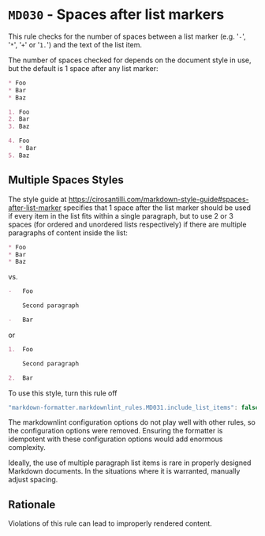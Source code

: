 # `MD030` - Spaces after list markers

This rule checks for the number of spaces between a list marker (e.g. '`-`', '`*`', '`+`' or '`1.`') and the text of the list item.

The number of spaces checked for depends on the document style in use, but the default is 1 space after any list marker:

```markdown
* Foo
* Bar
* Baz

1. Foo
2. Bar
3. Baz

4. Foo
   * Bar
5. Baz
```

## Multiple Spaces Styles

The style guide at <https://cirosantilli.com/markdown-style-guide#spaces-after-list-marker> specifies that 1 space after the list marker should be used if every item in the list fits within a single paragraph, but to use 2 or 3 spaces (for ordered and unordered lists respectively) if there are multiple paragraphs of content inside the list:

```markdown
* Foo
* Bar
* Baz
```

vs.

```markdown
-   Foo

    Second paragraph

-   Bar
```

or

```markdown
1.  Foo

    Second paragraph

2.  Bar
```

To use this style, turn this rule off

```typescript
"markdown-formatter.markdownlint_rules.MD031.include_list_items": false,
```

The markdownlint configuration options do not play well with other rules, so the configuration options were removed.  Ensuring the formatter is idempotent with these configuration options would add enormous complexity.

Ideally, the use of multiple paragraph list items is rare in properly designed Markdown documents.  In the situations where it is warranted, manually adjust spacing.

## Rationale

Violations of this rule can lead to improperly rendered content.
